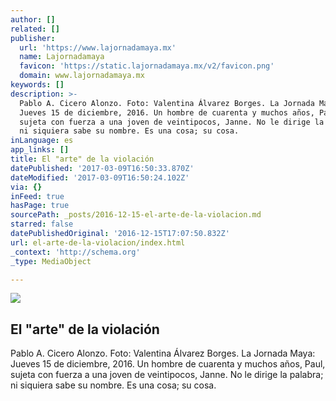 ```yaml
---
author: []
related: []
publisher:
  url: 'https://www.lajornadamaya.mx'
  name: Lajornadamaya
  favicon: 'https://static.lajornadamaya.mx/v2/favicon.png'
  domain: www.lajornadamaya.mx
keywords: []
description: >-
  Pablo A. Cicero Alonzo. Foto: Valentina Álvarez Borges. La Jornada Maya:
  Jueves 15 de diciembre, 2016. Un hombre de cuarenta y muchos años, Paul,
  sujeta con fuerza a una joven de veintipocos, Janne. No le dirige la palabra;
  ni siquiera sabe su nombre. Es una cosa; su cosa.
inLanguage: es
app_links: []
title: El "arte" de la violación
datePublished: '2017-03-09T16:50:33.870Z'
dateModified: '2017-03-09T16:50:24.102Z'
via: {}
inFeed: true
hasPage: true
sourcePath: _posts/2016-12-15-el-arte-de-la-violacion.md
starred: false
datePublishedOriginal: '2016-12-15T17:07:50.832Z'
url: el-arte-de-la-violacion/index.html
_context: 'http://schema.org'
_type: MediaObject

---
```

<article style=""><img src="https://img.lajornadamaya.mx/32/oi48it66esie_640-414-cover" /><h1>El "arte" de la violación</h1><p>Pablo A. Cicero Alonzo. Foto: Valentina Álvarez Borges. La Jornada Maya: Jueves 15 de diciembre, 2016. Un hombre de cuarenta y muchos años, Paul, sujeta con fuerza a una joven de veintipocos, Janne. No le dirige la palabra; ni siquiera sabe su nombre. Es una cosa; su cosa.</p></article>
